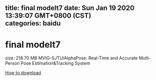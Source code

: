 
title: final modelt7
date: Sun Jan 19 2020 13:39:07 GMT+0800 (CST)    
categories: baidu
---

# final modelt7
size: 218.70 MB
 MVIG-SJTU/AlphaPose: Real-Time and Accurate Multi-Person Pose Estimation&Tracking System
 

[How to download](https://bpcam.bemobtrk.com/go/2ceec3aa-1ca2-46d6-b9ff-aaa5c184517c?jno=1194)